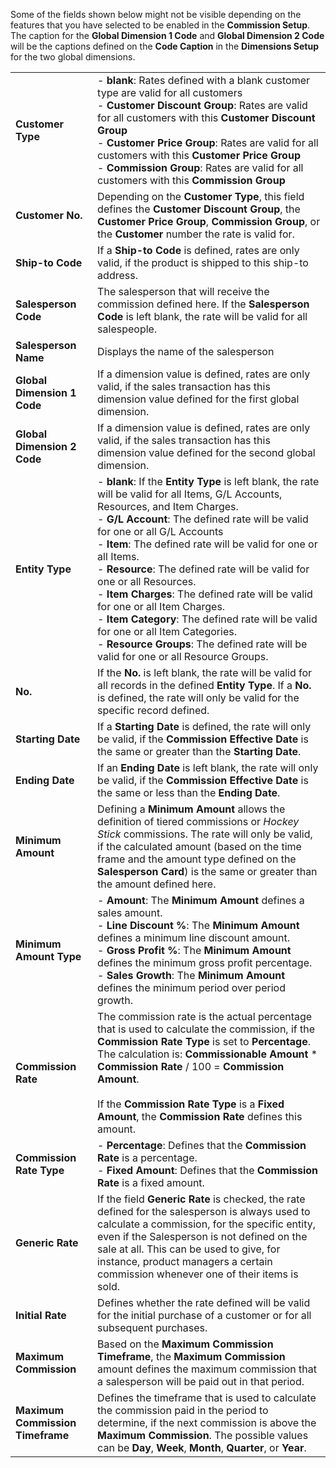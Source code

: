 Some of the fields shown below might not be visible depending on the features that you have selected to be enabled in the **Commission Setup**. The caption for the **Global Dimension 1 Code** and **Global Dimension 2 Code** will be the captions defined on the **Code Caption** in the **Dimensions Setup** for the two global dimensions.

|                                  |                                                                                                                       |
|----------------------------------|-----------------------------------------------------------------------------------------------------------------------|
| **Customer Type**                | - **blank**: Rates defined with a blank customer type are valid for all customers<br>- **Customer Discount Group**: Rates are valid for all customers with this **Customer Discount Group**<br>- **Customer Price Group**: Rates are valid for all customers with this **Customer Price Group**<br>- **Commission Group**: Rates are valid for all customers with this **Commission Group** |
| **Customer No.**                 | Depending on the **Customer Type**, this field defines the **Customer Discount Group**, the **Customer Price Group**, **Commission Group**, or the **Customer** number the rate is valid for. |
| **Ship-to Code**                 | If a **Ship-to Code** is defined, rates are only valid, if the product is shipped to this ship-to address.            |
| **Salesperson Code**             | The salesperson that will receive the commission defined here. If the **Salesperson Code** is left blank, the rate will be valid for all salespeople. |
| **Salesperson Name**             | Displays the name of the salesperson
| **Global Dimension 1 Code**      | If a dimension value is defined, rates are only valid, if the sales transaction has this dimension value defined for the first global dimension. |
| **Global Dimension 2 Code**      | If a dimension value is defined, rates are only valid, if the sales transaction has this dimension value defined for the second global dimension. |
| **Entity Type**                  | - **blank**: If the **Entity Type** is left blank, the rate will be valid for all Items, G/L Accounts, Resources, and Item Charges.<br>- **G/L Account**: The defined rate will be valid for one or all G/L Accounts<br>- **Item**: The defined rate will be valid for one or all Items.<br>- **Resource**: The defined rate will be valid for one or all Resources.<br>- **Item Charges**: The defined rate will be valid for one or all Item Charges.<br>- **Item Category**: The defined rate will be valid for one or all Item Categories.<br>- **Resource Groups**: The defined rate will be valid for one or all Resource Groups. |
| **No.**                          | If the **No.** is left blank, the rate will be valid for all records in the defined **Entity Type**. If a **No.** is defined, the rate will only be valid for the specific record defined. |
| **Starting Date**                | If a **Starting Date** is defined, the rate will only be valid, if the **Commission Effective Date** is the same or greater than the **Starting Date**. |
| **Ending Date**                  | If an **Ending Date** is left blank, the rate will only be valid, if the **Commission Effective Date** is the same or less than the **Ending Date**. |
| **Minimum Amount**               | Defining a **Minimum Amount** allows the definition of tiered commissions or *Hockey Stick* commissions. The rate will only be valid, if the calculated amount (based on the time frame and the amount type defined on the **Salesperson Card**) is the same or greater than the amount defined here. |
| **Minimum Amount Type**          | - **Amount**: The **Minimum Amount** defines a sales amount.<br>- **Line Discount %**: The **Minimum Amount** defines a minimum line discount amount.<br> - **Gross Profit %**: The **Minimum Amount** defines the minimum gross profit percentage.<br>- **Sales Growth**: The **Minimum Amount** defines the minimum period over period growth. |
| **Commission Rate**              | The commission rate is the actual percentage that is used to calculate the commission, if the **Commission Rate Type** is set to **Percentage**. The calculation is: **Commissionable Amount** * **Commission Rate** / 100 = **Commission Amount**.<br><br>If the **Commission Rate Type** is a **Fixed Amount**, the **Commission Rate** defines this amount. |
| **Commission Rate Type**         | - **Percentage**: Defines that the **Commission Rate** is a percentage.<br>- **Fixed Amount**: Defines that the **Commission Rate** is a fixed amount. |
| **Generic Rate**                 | If the field **Generic Rate** is checked, the rate defined for the salesperson is always used to calculate a commission, for the specific entity, even if the Salesperson is not defined on the sale at all. This can be used to give, for instance, product managers a certain commission whenever one of their items is sold. |
| **Initial Rate**                 | Defines whether the rate defined will be valid for the initial purchase of a customer or for all subsequent purchases. |
| **Maximum Commission**           | Based on the **Maximum Commission Timeframe**, the **Maximum Commission** amount defines the maximum commission that a salesperson will be paid out in that period. |
| **Maximum Commission Timeframe** | Defines the timeframe that is used to calculate the commission paid in the period to determine, if the next commission is above the **Maximum Commission**. The possible values can be **Day**, **Week**, **Month**, **Quarter**, or **Year**. |
